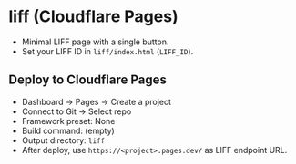 # liff (Cloudflare Pages)

- Minimal LIFF page with a single button.
- Set your LIFF ID in `liff/index.html` (`LIFF_ID`).

## Deploy to Cloudflare Pages

- Dashboard -> Pages -> Create a project
- Connect to Git -> Select repo
- Framework preset: None
- Build command: (empty)
- Output directory: `liff`
- After deploy, use `https://<project>.pages.dev/` as LIFF endpoint URL.

